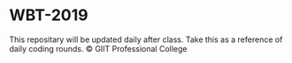 # WBT-2019
This repositary will be updated daily after class.
Take this as a reference of daily coding rounds.
&copy; GIIT Professional College
